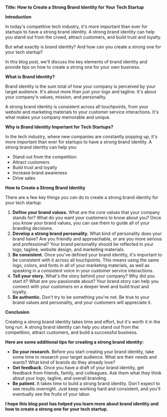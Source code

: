 **Title: How to Create a Strong Brand Identity for Your Tech Startup**

**Introduction**

In today's competitive tech industry, it's more important than ever for startups to have a strong brand identity. A strong brand identity can help you stand out from the crowd, attract customers, and build trust and loyalty.

But what exactly is brand identity? And how can you create a strong one for your tech startup?

In this blog post, we'll discuss the key elements of brand identity and provide tips on how to create a strong one for your own business.

**What is Brand Identity?**

Brand identity is the sum total of how your company is perceived by your target audience. It's about more than just your logo and tagline. It's about your company's values, mission, and personality.

A strong brand identity is consistent across all touchpoints, from your website and marketing materials to your customer service interactions. It's what makes your company memorable and unique.

**Why is Brand Identity Important for Tech Startups?**

In the tech industry, where new companies are constantly popping up, it's more important than ever for startups to have a strong brand identity. A strong brand identity can help you:

* Stand out from the competition
* Attract customers
* Build trust and loyalty
* Increase brand awareness
* Drive sales

**How to Create a Strong Brand Identity**

There are a few key things you can do to create a strong brand identity for your tech startup:

1. **Define your brand values.** What are the core values that your company stands for? What do you want your customers to know about you? Once you know your brand values, you can use them to guide all of your branding decisions.
2. **Develop a strong brand personality.** What kind of personality does your brand have? Are you friendly and approachable, or are you more serious and professional? Your brand personality should be reflected in your logo, tagline, website design, and marketing materials.
3. **Be consistent.** Once you've defined your brand identity, it's important to be consistent with it across all touchpoints. This means using the same logo, colors, and fonts in all of your marketing materials, as well as speaking in a consistent voice in your customer service interactions.
4. **Tell your story.** What's the story behind your company? Why did you start it? What are you passionate about? Your brand story can help you connect with your customers on a deeper level and build trust and loyalty.
5. **Be authentic.** Don't try to be something you're not. Be true to your brand values and personality, and your customers will appreciate it.

**Conclusion**

Creating a strong brand identity takes time and effort, but it's worth it in the long run. A strong brand identity can help you stand out from the competition, attract customers, and build a successful business.

**Here are some additional tips for creating a strong brand identity:**

* **Do your research.** Before you start creating your brand identity, take some time to research your target audience. What are their needs and wants? What kind of brands do they already love?
* **Get feedback.** Once you have a draft of your brand identity, get feedback from friends, family, and colleagues. Ask them what they think about your logo, tagline, and overall branding.
* **Be patient.** It takes time to build a strong brand identity. Don't expect to see results overnight. Just keep working hard and consistent, and you'll eventually see the fruits of your labor.

**I hope this blog post has helped you learn more about brand identity and how to create a strong one for your tech startup.**